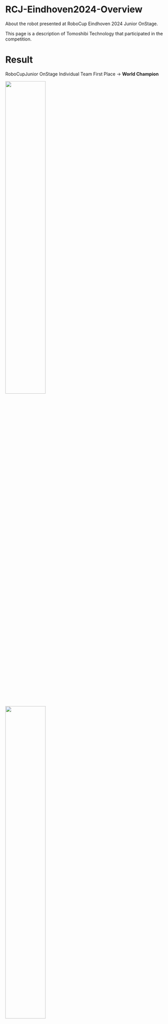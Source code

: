 # RCJ-Eindhoven2024-Overview
About the robot presented at RoboCup Eindhoven 2024 Junior OnStage.

This page is a description of Tomoshibi Technology that participated in the competition.

# Result

RoboCupJunior OnStage Individual Team First Place -> ****World Champion****

<img src="https://github.com/user-attachments/assets/ab04f7f9-8eac-4b9c-b24c-9a520ff9d701" width="50%" />
<img src="https://github.com/user-attachments/assets/6aeccd36-423b-4fe4-ad8f-5d63afd0cee3" width="50%" />

# Our Robots
### Moving Display
Moving Display can fix the images for the place. 

data;



### Robot Arm





### LED Pole




# Circuit
All robot's circuits are made by ourselves. If you want to show the data of the circuit, please visit this repository;
